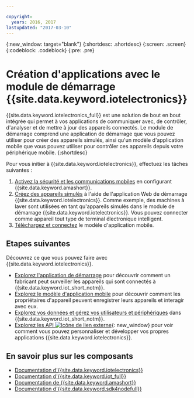 ```yaml
---

copyright:
  years: 2016, 2017
lastupdated: "2017-03-10"
---
```


<!-- Common attributes used in the template are defined as follows: -->
{:new_window: target="blank"}
{:shortdesc: .shortdesc}
{:screen: .screen}
{:codeblock: .codeblock}
{:pre: .pre}

<!-- Note to writers - index.md and iot4egettingstarted.md are (almost) duplicates and a change to one should be made to both. index.md appears within the product app as the getting started page. iot4egettingstarted.md appears as the top level topic in the docs toc. -->

# Création d'applications avec le module de démarrage {{site.data.keyword.iotelectronics}}

{{site.data.keyword.iotelectronics_full}} est une solution de bout en bout intégrée qui permet à vos applications de communiquer avec, de contrôler, d'analyser et de mettre à jour des appareils connectés. Le module de démarrage comprend une application de démarrage que vous pouvez utiliser pour créer des appareils simulés, ainsi qu'un modèle d'application mobile que vous pouvez utiliser pour contrôler ces appareils depuis votre périphérique mobile.
{:shortdesc}

Pour vous initier à {{site.data.keyword.iotelectronics}}, effectuez les tâches suivantes :

1. [Activez la sécurité et les communications mobiles](https://console.ng.bluemix.net/docs/starters/IotElectronics/iotelectronics_config_mca.html) en configurant {{site.data.keyword.amashort}}.
2. [Créez des appareils simulés](https://console.ng.bluemix.net/docs/starters/IotElectronics/iot4ecreatingappliances.html) à l'aide de l'application Web de démarrage {{site.data.keyword.iotelectronics}}. Comme exemple, des machines à laver sont utilisées en tant qu'appareils simulés dans le module de démarrage {{site.data.keyword.iotelectronics}}. Vous pouvez connecter comme appareil tout type de terminal électronique intelligent.
3. [Téléchargez et connectez](https://console.ng.bluemix.net/docs/starters/IotElectronics/iotelectronics_config_mobile.html) le modèle d'application mobile.


## Etapes suivantes
Découvrez ce que vous pouvez faire avec {{site.data.keyword.iotelectronics}}.

- [Explorez l'application de démarrage](https://console.ng.bluemix.net/docs/starters/IotElectronics/iot4ecreatingappliances.html) pour découvrir comment un fabricant peut surveiller les appareils qui sont connectés à {{site.data.keyword.iot_short_notm}}.
- [Explorez le modèle d'application mobile](https://console.ng.bluemix.net/docs/starters/IotElectronics/iotelectronics_config_mobile.html) pour découvrir comment les propriétaires d'appareil peuvent enregistrer leurs appareils et interagir avec eux.
- [Explorez vos données et gérez vos utilisateurs et périphériques](iotelectronics_dashboard.html) dans {{site.data.keyword.iot_short_notm}}.
- [Explorez les API ![Icône de lien externe](../../icons/launch-glyph.svg)](http://ibmiotforelectronics.mybluemix.net/public/iot4eregistrationapi.html){: new_window} pour voir comment vous pouvez personnaliser et développer vos propres applications {{site.data.keyword.iotelectronics}}.

## En savoir plus sur les composants
- [Documentation d'{{site.data.keyword.iotelectronics}}](iotelectronics_overview.html)
- [Documentation d'{{site.data.keyword.iot_full}}](https://console.ng.bluemix.net/docs/services/IoT/index.html)
-  [Documentation de {{site.data.keyword.amashort}}](https://console.ng.bluemix.net/docs/services/mobileaccess/overview.html)
- [Documentation d'{{site.data.keyword.sdk4nodefull}}](https://console.ng.bluemix.net/docs/runtimes/nodejs/index.html#nodejs_runtime)
